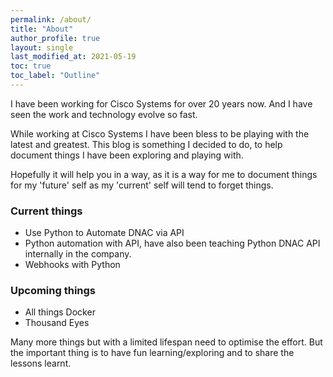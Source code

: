 ```yaml
---
permalink: /about/
title: "About"
author_profile: true
layout: single
last_modified_at: 2021-05-19
toc: true
toc_label: "Outline"
---
```


I have been working for Cisco Systems for over 20 years now. And I have seen the work and technology evolve so fast.

While working at Cisco Systems I have been bless to be playing with the latest and greatest.
This blog is something I decided to do, to help document things I have been exploring and playing with. 

Hopefully it will help you in a way, as it is a way for me to document things for my 'future' self as my 'current' self will tend to forget things.

### Current things
- Use Python to Automate DNAC via API
- Python automation with API, have also been teaching Python DNAC API internally in the company.
- Webhooks with Python 

### Upcoming things
- All things Docker
- Thousand Eyes

Many more things but with a limited lifespan need to optimise the effort. 
But the important thing is to have fun learning/exploring and to share the lessons learnt.
